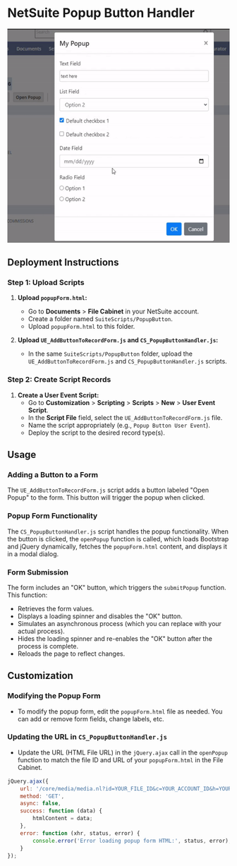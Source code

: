 # NetSuite Popup Button Handler

![popup](popup.gif)


## Deployment Instructions

### Step 1: Upload Scripts

1. **Upload `popupForm.html`:**
    - Go to **Documents** > **File Cabinet** in your NetSuite account.
    - Create a folder named `SuiteScripts/PopupButton`.
    - Upload `popupForm.html` to this folder.

2. **Upload `UE_AddButtonToRecordForm.js` and `CS_PopupButtonHandler.js`:**
    - In the same `SuiteScripts/PopupButton` folder, upload the `UE_AddButtonToRecordForm.js` and `CS_PopupButtonHandler.js` scripts.

### Step 2: Create Script Records

1. **Create a User Event Script:**
    - Go to **Customization** > **Scripting** > **Scripts** > **New** > **User Event Script**.
    - In the **Script File** field, select the `UE_AddButtonToRecordForm.js` file.
    - Name the script appropriately (e.g., `Popup Button User Event`).
    - Deploy the script to the desired record type(s).

## Usage

### Adding a Button to a Form

The `UE_AddButtonToRecordForm.js` script adds a button labeled "Open Popup" to the form. This button will trigger the popup when clicked.

### Popup Form Functionality

The `CS_PopupButtonHandler.js` script handles the popup functionality. When the button is clicked, the `openPopup` function is called, which loads Bootstrap and jQuery dynamically, fetches the `popupForm.html` content, and displays it in a modal dialog.

### Form Submission

The form includes an "OK" button, which triggers the `submitPopup` function. This function:
- Retrieves the form values.
- Displays a loading spinner and disables the "OK" button.
- Simulates an asynchronous process (which you can replace with your actual process).
- Hides the loading spinner and re-enables the "OK" button after the process is complete.
- Reloads the page to reflect changes.

## Customization

### Modifying the Popup Form

- To modify the popup form, edit the `popupForm.html` file as needed. You can add or remove form fields, change labels, etc.

### Updating the URL in `CS_PopupButtonHandler.js`

- Update the URL (HTML File URL) in the `jQuery.ajax` call in the `openPopup` function to match the file ID and URL of your `popupForm.html` in the File Cabinet.

```javascript
jQuery.ajax({
    url: '/core/media/media.nl?id=YOUR_FILE_ID&c=YOUR_ACCOUNT_ID&h=YOUR_HASH&_xt=.html',
    method: 'GET',
    async: false,
    success: function (data) {
        htmlContent = data;
    },
    error: function (xhr, status, error) {
        console.error('Error loading popup form HTML:', status, error);
    }
});
